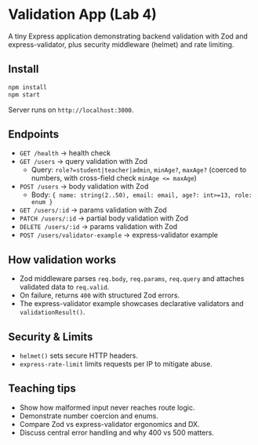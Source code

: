 # Validation App (Lab 4)

A tiny Express application demonstrating backend validation with Zod and express-validator, plus security middleware (helmet) and rate limiting.

## Install

```bash
npm install
npm start
```

Server runs on `http://localhost:3000`.

## Endpoints

- `GET /health` → health check
- `GET /users` → query validation with Zod
  - Query: `role?=student|teacher|admin`, `minAge?`, `maxAge?` (coerced to numbers, with cross-field check `minAge <= maxAge`)
- `POST /users` → body validation with Zod
  - Body: `{ name: string(2..50), email: email, age?: int>=13, role: enum }`
- `GET /users/:id` → params validation with Zod
- `PATCH /users/:id` → partial body validation with Zod
- `DELETE /users/:id` → params validation with Zod
- `POST /users/validator-example` → express-validator example

## How validation works

- Zod middleware parses `req.body`, `req.params`, `req.query` and attaches validated data to `req.valid`.
- On failure, returns `400` with structured Zod errors.
- The express-validator example showcases declarative validators and `validationResult()`.

## Security & Limits

- `helmet()` sets secure HTTP headers.
- `express-rate-limit` limits requests per IP to mitigate abuse.

## Teaching tips

- Show how malformed input never reaches route logic.
- Demonstrate number coercion and enums.
- Compare Zod vs express-validator ergonomics and DX.
- Discuss central error handling and why 400 vs 500 matters.
